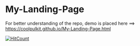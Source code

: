# My-Landing-Page

For better understanding of the repo, demo is placed here ==> https://coolpulkit.github.io/My-Landing-Page.html

[![HitCount](http://hits.dwyl.com/coolpulkit/My-Landing-Page.svg)](http://hits.dwyl.com/coolpulkit/My-Landing-Page)
